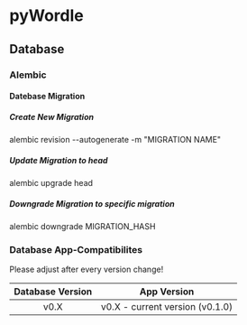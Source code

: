 # pyWordle

## Database
### Alembic
#### Datebase Migration
##### Create New Migration
alembic revision --autogenerate -m "MIGRATION NAME"

##### Update Migration to head
alembic upgrade head

##### Downgrade Migration to specific migration
alembic downgrade MIGRATION_HASH

### Database App-Compatibilites
Please adjust after every version change!

| Database Version  | App Version |
| :---: | :---: |
| v0.X  | v0.X - current version (v0.1.0) |
